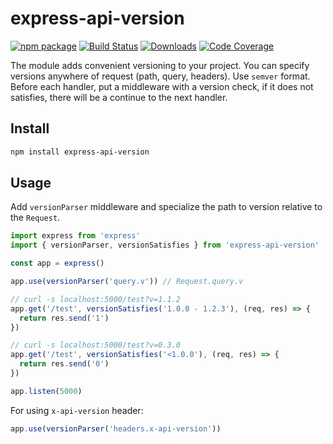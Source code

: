 # express-api-version

[![npm package][npm-img]][npm-url]
[![Build Status][build-img]][build-url]
[![Downloads][downloads-img]][downloads-url]
[![Code Coverage][codecov-img]][codecov-url]

The module adds convenient versioning to your project. You can specify versions anywhere of request (path, query, headers). Use `semver` format. Before each handler, put a middleware with a version check, if it does not satisfies, there will be a continue to the next handler.

## Install

```bash
npm install express-api-version
```

## Usage

Add `versionParser` middleware and specialize the path to version relative to the `Request`.

```ts
import express from 'express'
import { versionParser, versionSatisfies } from 'express-api-version'

const app = express()

app.use(versionParser('query.v')) // Request.query.v

// curl -s localhost:5000/test?v=1.1.2
app.get('/test', versionSatisfies('1.0.0 - 1.2.3'), (req, res) => {
  return res.send('1')
})

// curl -s localhost:5000/test?v=0.3.0
app.get('/test', versionSatisfies('<1.0.0'), (req, res) => {
  return res.send('0')
})

app.listen(5000)
```

For using `x-api-version` header:

```ts
app.use(versionParser('headers.x-api-version'))
```

[npm-img]: https://img.shields.io/npm/v/express-api-version
[npm-url]: https://www.npmjs.com/package/express-api-version
[build-img]: https://github.com/SoprachevAK/express-api-version/actions/workflows/release.yml/badge.svg
[build-url]: https://github.com/SoprachevAK/express-api-version/actions/workflows/release.yml
[downloads-img]: https://img.shields.io/npm/dt/express-api-version
[downloads-url]: https://www.npmtrends.com/express-api-version
[codecov-img]: https://codecov.io/gh/SoprachevAK/express-api-version/branch/main/graph/badge.svg
[codecov-url]: https://codecov.io/gh/SoprachevAK/express-api-version
